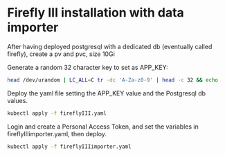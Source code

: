 # Firefly III installation with data importer

After having deployed postgresql with a dedicated db (eventually called firefly), create a pv and pvc, size 10Gi

Generate a random 32 character key to set as APP_KEY:

```bash
head /dev/urandom | LC_ALL=C tr -dc 'A-Za-z0-9' | head -c 32 && echo
```

Deploy the yaml file setting the APP_KEY value and the Postgresql db values.

```bash
kubectl apply -f fireflyIII.yaml
```

Login and create a Personal Access Token, and set the variables in fireflyIIIimporter.yaml, then deploy.

```bash
kubectl apply -f fireflyIIIimporter.yaml
```

